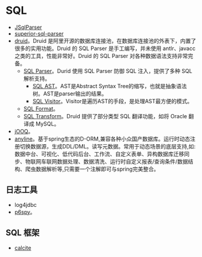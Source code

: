 # SQL

* [JSqlParser](https://github.com/JSQLParser/JSqlParser)
* [superior-sql-parser](https://github.com/melin/superior-sql-parser)
* [druid](https://github.com/alibaba/druid)。Druid 是阿里开源的数据库连接池，在数据库连接池的外表下，内置了很多的实用功能。Druid 的 SQL Parser 是手工编写，并未使用 antlr、javacc 之类的工具，性能非常好。Druid 的 SQL Parser 对各种数据语法支持非常完备。
  * [SQL Parser](https://github.com/alibaba/druid/wiki/SQL-Parser)。Durid 使用 SQL Parser 防御 SQL 注入，提供了多种 SQL 解析支持。
    * [SQL AST](https://github.com/alibaba/druid/wiki/Druid_SQL_AST)。AST是Abstract Syntax Tree的缩写，也就是抽象语法树。AST是parser输出的结果。
    * [SQL Visitor](https://github.com/alibaba/druid/wiki/SQL-Parser#43-visitor)。Visitor是遍历AST的手段，是处理AST最方便的模式。
  * [SQL Format](https://github.com/alibaba/druid/wiki/SQL_Format)。
  * [SQL Transform](https://github.com/alibaba/druid/wiki/SQL-Parser#6-sql%E7%BF%BB%E8%AF%91)。Druid 提供了部分类型 SQL 翻译功能，如将 Oracle 翻译成 MySQL。
* [jOOQ](https://github.com/jOOQ/jOOQ)。
* [anyline](https://gitee.com/anyline/anyline)。基于spring生态的D-ORM,兼容各种小众国产数据库。运行时动态注册切换数据源，生成DDL/DML。读写元数据。常用于动态场景的底层支持,如:数据中台、可视化、低代码后台、工作流、自定义表单、异构数据库迁移同步、物联网车联网数据处理、数据清洗、运行时自定义报表/查询条件/数据结构、爬虫数据解析等,只需要一个注解即可与spring完美整合。

## 日志工具

* log4jdbc
* [p6spy](https://github.com/p6spy/p6spy)。

## SQL 框架

* [calcite](https://github.com/apache/calcite)